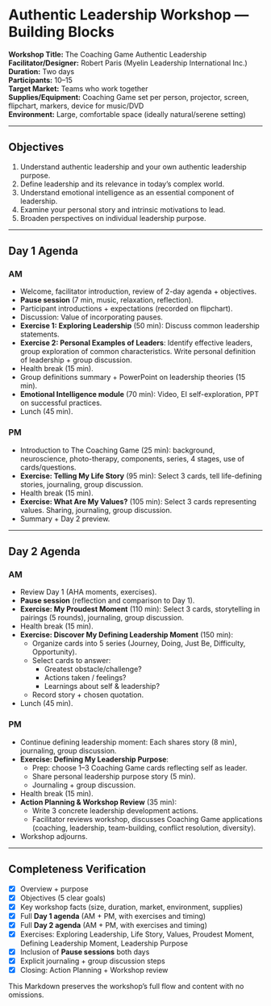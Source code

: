 
# Authentic Leadership Workshop — Building Blocks

**Workshop Title:** The Coaching Game Authentic Leadership  
**Facilitator/Designer:** Robert Paris (Myelin Leadership International Inc.)  
**Duration:** Two days  
**Participants:** 10–15  
**Target Market:** Teams who work together  
**Supplies/Equipment:** Coaching Game set per person, projector, screen, flipchart, markers, device for music/DVD  
**Environment:** Large, comfortable space (ideally natural/serene setting)  

---

## Objectives
1. Understand authentic leadership and your own authentic leadership purpose.  
2. Define leadership and its relevance in today’s complex world.  
3. Understand emotional intelligence as an essential component of leadership.  
4. Examine your personal story and intrinsic motivations to lead.  
5. Broaden perspectives on individual leadership purpose.  

---

## Day 1 Agenda

### AM
- Welcome, facilitator introduction, review of 2-day agenda + objectives.  
- **Pause session** (7 min, music, relaxation, reflection).  
- Participant introductions + expectations (recorded on flipchart).  
- Discussion: Value of incorporating pauses.  
- **Exercise 1: Exploring Leadership** (50 min): Discuss common leadership statements.  
- **Exercise 2: Personal Examples of Leaders**: Identify effective leaders, group exploration of common characteristics. Write personal definition of leadership + group discussion.  
- Health break (15 min).  
- Group definitions summary + PowerPoint on leadership theories (15 min).  
- **Emotional Intelligence module** (70 min): Video, EI self-exploration, PPT on successful practices.  
- Lunch (45 min).  

### PM
- Introduction to The Coaching Game (25 min): background, neuroscience, photo-therapy, components, series, 4 stages, use of cards/questions.  
- **Exercise: Telling My Life Story** (95 min): Select 3 cards, tell life-defining stories, journaling, group discussion.  
- Health break (15 min).  
- **Exercise: What Are My Values?** (105 min): Select 3 cards representing values. Sharing, journaling, group discussion.  
- Summary + Day 2 preview.  

---

## Day 2 Agenda

### AM
- Review Day 1 (AHA moments, exercises).  
- **Pause session** (reflection and comparison to Day 1).  
- **Exercise: My Proudest Moment** (110 min): Select 3 cards, storytelling in pairings (5 rounds), journaling, group discussion.  
- Health break (15 min).  
- **Exercise: Discover My Defining Leadership Moment** (150 min):  
  - Organize cards into 5 series (Journey, Doing, Just Be, Difficulty, Opportunity).  
  - Select cards to answer:  
    - Greatest obstacle/challenge?  
    - Actions taken / feelings?  
    - Learnings about self & leadership?  
  - Record story + chosen quotation.  
- Lunch (45 min).  

### PM
- Continue defining leadership moment: Each shares story (8 min), journaling, group discussion.  
- **Exercise: Defining My Leadership Purpose**:  
  - Prep: choose 1–3 Coaching Game cards reflecting self as leader.  
  - Share personal leadership purpose story (5 min).  
  - Journaling + group discussion.  
- Health break (15 min).  
- **Action Planning & Workshop Review** (35 min):  
  - Write 3 concrete leadership development actions.  
  - Facilitator reviews workshop, discusses Coaching Game applications (coaching, leadership, team-building, conflict resolution, diversity).  
- Workshop adjourns.  

---

## Completeness Verification
- [x] Overview + purpose  
- [x] Objectives (5 clear goals)  
- [x] Key workshop facts (size, duration, market, environment, supplies)  
- [x] Full **Day 1 agenda** (AM + PM, with exercises and timing)  
- [x] Full **Day 2 agenda** (AM + PM, with exercises and timing)  
- [x] Exercises: Exploring Leadership, Life Story, Values, Proudest Moment, Defining Leadership Moment, Leadership Purpose  
- [x] Inclusion of **Pause sessions** both days  
- [x] Explicit journaling + group discussion steps  
- [x] Closing: Action Planning + Workshop review  

This Markdown preserves the workshop’s full flow and content with no omissions.
